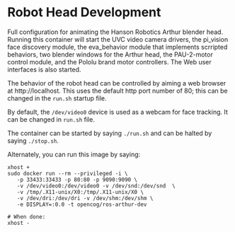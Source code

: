 
Robot Head Development
======================

Full configuration for animating the Hanson Robotics Arthur blender
head.  Running this container will start the UVC video camera drivers,
the pi_vision face discovery module, the eva_behavior module that
implements scrripted behaviors, two blender windows for the Arthur head,
the PAU-2-motor control module, and the Pololu brand motor controllers.
The Web user interfaces is also started.

The behavior of the robot head can be controlled by aiming a web browser
at http://localhost.  This uses the default http port number of 80; this
can be changed in the `run.sh` startup file.

By default, the `/dev/video0` device is used as a webcam for face
tracking.  It can be changed in `run.sh` file.

The container can be started by saying `./run.sh`  and can be halted by
saying `./stop.sh`. 

Alternately, you can run this image by saying:
```
xhost +
sudo docker run --rm --privileged -i \
   -p 33433:33433 -p 80:80 -p 9090:9090 \
   -v /dev/video0:/dev/video0 -v /dev/snd:/dev/snd  \
   -v /tmp/.X11-unix/X0:/tmp/.X11-unix/X0 \
   -v /dev/dri:/dev/dri -v /dev/shm:/dev/shm \
   -e DISPLAY=:0.0 -t opencog/ros-arthur-dev

# When done:
xhost -
```


